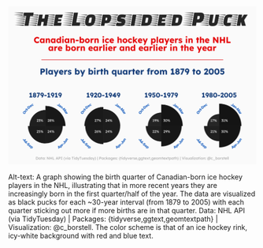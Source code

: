 ![](./nhl_births.jpg)

Alt-text: A graph showing the birth quarter of Canadian-born ice hockey players in the NHL, illustrating that in more recent years they are increasingly born in the first quarter/half of the year. The data are visualized as black pucks for each ~30-year interval (from 1879 to 2005) with each quarter sticking out more if more births are in that quarter. Data: NHL API (via TidyTuesday) | Packages: {tidyverse,ggtext,geomtextpath} | Visualization: @c_borstell. The color scheme is that of an ice hockey rink, icy-white background with red and blue text.
